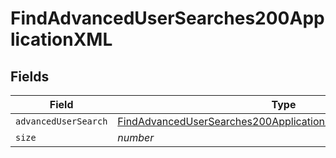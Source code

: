 # FindAdvancedUserSearches200ApplicationXML


## Fields

| Field                                                                                                                                                 | Type                                                                                                                                                  | Required                                                                                                                                              | Description                                                                                                                                           | Example                                                                                                                                               |
| ----------------------------------------------------------------------------------------------------------------------------------------------------- | ----------------------------------------------------------------------------------------------------------------------------------------------------- | ----------------------------------------------------------------------------------------------------------------------------------------------------- | ----------------------------------------------------------------------------------------------------------------------------------------------------- | ----------------------------------------------------------------------------------------------------------------------------------------------------- |
| `advancedUserSearch`                                                                                                                                  | [FindAdvancedUserSearches200ApplicationXMLAdvancedUserSearch](../../models/operations/findadvancedusersearches200applicationxmladvancedusersearch.md) | :heavy_minus_sign:                                                                                                                                    | N/A                                                                                                                                                   |                                                                                                                                                       |
| `size`                                                                                                                                                | *number*                                                                                                                                              | :heavy_minus_sign:                                                                                                                                    | N/A                                                                                                                                                   | 1                                                                                                                                                     |